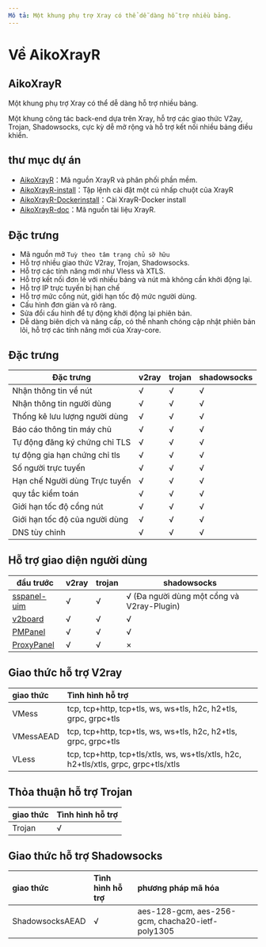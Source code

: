 ```yaml
---
Mô tả: Một khung phụ trợ Xray có thể dễ dàng hỗ trợ nhiều bảng.
---
```


# Về AikoXrayR

## AikoXrayR

Một khung phụ trợ Xray có thể dễ dàng hỗ trợ nhiều bảng.

Một khung công tác back-end dựa trên Xray, hỗ trợ các giao thức V2ay, Trojan, Shadowsocks, cực kỳ dễ mở rộng và hỗ trợ kết nối nhiều bảng điều khiển.


## thư mục dự án

* [AikoXrayR](https://github.com/AikoXrayR-Project/XrayR)：Mã nguồn XrayR và phân phối phần mềm.
* [AikoXrayR-install](https://github.com/AikoXrayR-Project/AikoXrayR-install)：Tập lệnh cài đặt một cú nhấp chuột của XrayR
* [AikoXrayR-Dockerinstall](https://github.com/AikoXrayR-Project/AikoXrayR-docker-install)：Cài XrayR-Docker install
* [AikoXrayR-doc](https://github.com/AikoXrayR-Project/XrayR-doc)：Mã nguồn tài liệu XrayR.

## Đặc trưng

* Mã nguồn mở `Tuỳ theo tâm trạng chủ sỡ hữu`
* Hỗ trợ nhiều giao thức V2ray, Trojan, Shadowsocks.
* Hỗ trợ các tính năng mới như Vless và XTLS.
* Hỗ trợ kết nối đơn lẻ với nhiều bảng và nút mà không cần khởi động lại.
* Hỗ trợ IP trực tuyến bị hạn chế
* Hỗ trợ mức cổng nút, giới hạn tốc độ mức người dùng.
* Cấu hình đơn giản và rõ ràng.
* Sửa đổi cấu hình để tự động khởi động lại phiên bản.
* Dễ dàng biên dịch và nâng cấp, có thể nhanh chóng cập nhật phiên bản lõi, hỗ trợ các tính năng mới của Xray-core.

## Đặc trưng

| Đặc trưng                         | v2ray | trojan | shadowsocks |
| ---------------------------       | ----- | ------ | ----------- |
| Nhận thông tin về nút             | √     | √      | √           |
| Nhận thông tin người dùng         | √     | √      | √           |
| Thống kê lưu lượng người dùng     | √     | √      | √           |
| Báo cáo thông tin máy chủ         | √     | √      | √           |
| Tự động đăng ký chứng chỉ TLS     | √     | √      | √           |
| tự động gia hạn chứng chỉ tls     | √     | √      | √           |
| Số người trực tuyến               | √     | √      | √           |
| Hạn chế Người dùng Trực tuyến     | √     | √      | √           |
| quy tắc kiểm toán                 | √     | √      | √           |
| Giới hạn tốc độ cổng nút          | √     | √      | √           |
| Giới hạn tốc độ của người dùng    | √     | √      | √           |
| DNS tùy chỉnh                     | √     | √      | √           |
## Hỗ trợ giao diện người dùng

| đầu trước                                              | v2ray | trojan | shadowsocks                                 |
| ------------------------------------------------------ | ----- | ------ | ------------------------------------------- |
| [sspanel-uim](https://github.com/Anankke/SSPanel-Uim)  | √     | √      | √ (Đa người dùng một cổng và V2ray-Plugin)  |
| [v2board](https://github.com/v2board/v2board)          | √     | √      | √                                           |
| [PMPanel](https://github.com/ByteInternetHK/PMPanel)   | √     | √      | √                                           |
| [ProxyPanel](https://github.com/ProxyPanel/ProxyPanel) | √     | √      | ×                                           |

## Giao thức hỗ trợ V2ray

| giao thức      | Tình hình hỗ trợ                                                                    |
| :--------      | :---------------------------------------------------------------------------------- |
| VMess          | tcp, tcp+http, tcp+tls, ws, ws+tls, h2c, h2+tls, grpc, grpc+tls                     |
| VMessAEAD      | tcp, tcp+http, tcp+tls, ws, ws+tls, h2c, h2+tls, grpc, grpc+tls                     |
| VLess          | tcp, tcp+http, tcp+tls/xtls, ws, ws+tls/xtls, h2c, h2+tls/xtls, grpc, grpc+tls/xtls |

## Thỏa thuận hỗ trợ Trojan

| giao thức  | Tình hình hỗ trợ |
| :-----     | :-------         |
| Trojan     | √                |

## Giao thức hỗ trợ Shadowsocks

| giao thức          | Tình hình hỗ trợ | phương pháp mã hóa                               |
| :----------------- | :--------------- | :----------------------------------------------- |
| ShadowsocksAEAD    | √                | aes-128-gcm, aes-256-gcm, chacha20-ietf-poly1305 |

